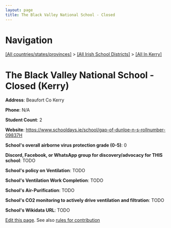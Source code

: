 ```yaml
---
layout: page
title: The Black Valley National School - Closed
---
```

# Navigation

[[All countries/states/provinces]](../../..) > [[All Irish School Districts]](../..) > [[All In Kerry]](..)

# The Black Valley National School - Closed (Kerry)

**Address**: Beaufort Co Kerry

**Phone**: N/A

**Student Count**: 2

**Website**: <https://www.schooldays.ie/school/gap-of-dunloe-n-s-rollnumber-09837H>

**School's overall airborne virus protection grade (0-5)**: 0

**Discord, Facebook, or WhatsApp group for discovery/advocacy for THIS school**: TODO

**School's policy on Ventilation**: TODO

**School's Ventilation Work Completion**: TODO

**School's Air-Purification**: TODO

**School's CO2 monitoring to actively drive ventilation and filtration**: TODO

**School's Wikidata URL**: TODO


[Edit this page](https://github.com/ventilate-schools/Ireland/edit/main/./Kerry/The_Black_Valley_National_School_-_Closed.md). See also [rules for contribution](../../../contribution-rules/)
